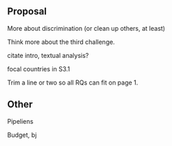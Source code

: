 
## Proposal

More about discrimination (or clean up others, at least)

Think more about the third challenge.

citate intro, textual analysis?

focal countries in S3.1

Trim a line or two so all RQs can fit on page 1.

## Other

Pipeliens

Budget, bj
